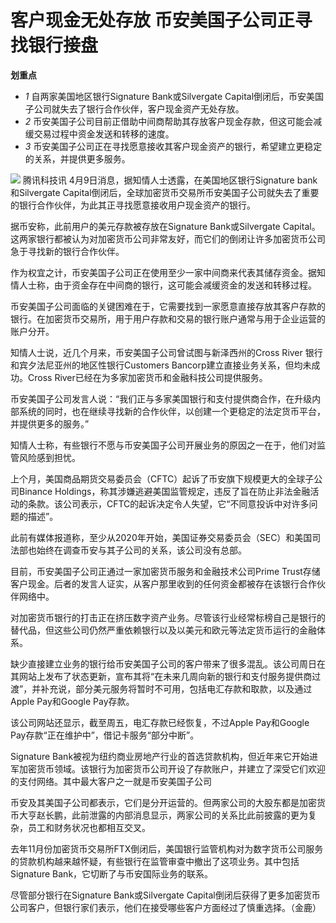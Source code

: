 # 客户现金无处存放 币安美国子公司正寻找银行接盘

**划重点**

  * _1_ 自两家美国地区银行Signature Bank或Silvergate Capital倒闭后，币安美国子公司就失去了银行合作伙伴，客户现金资产无处存放。
  * _2_ 币安美国子公司目前正借助中间商帮助其存放客户现金存款，但这可能会减缓交易过程中资金发送和转移的速度。
  * _3_ 币安美国子公司正在寻找愿意接收其客户现金资产的银行，希望建立更稳定的关系，并提供更多服务。

![](https://inews.gtimg.com/news_bt/O8eFMgTV1h1o8Sgeo0nNLnpuvlNHwPCyPuvZVx9xNiMTMAA/1000)
腾讯科技讯 4月9日消息，据知情人士透露，在美国地区银行Signature bank和Silvergate
Capital倒闭后，全球加密货币交易所币安美国子公司就失去了重要的银行合作伙伴，为此其正寻找愿意接收用户现金资产的银行。

据币安称，此前用户的美元存款被存放在Signature Bank或Silvergate
Capital。这两家银行都被认为对加密货币公司非常友好，而它们的倒闭让许多加密货币公司急于寻找新的银行合作伙伴。

作为权宜之计，币安美国子公司正在使用至少一家中间商来代表其储存资金。据知情人士称，由于资金存在中间商的银行，这可能会减缓资金的发送和转移过程。

币安美国子公司面临的关键困难在于，它需要找到一家愿意直接存放其客户存款的银行。在加密货币交易所，用于用户存款和交易的银行账户通常与用于企业运营的账户分开。

知情人士说，近几个月来，币安美国子公司曾试图与新泽西州的Cross River 银行和宾夕法尼亚州的地区性银行Customers
Bancorp建立直接业务关系，但均未成功。Cross River已经在为多家加密货币和金融科技公司提供服务。

币安美国子公司发言人说：“我们正与多家美国银行和支付提供商合作，在升级内部系统的同时，也在继续寻找新的合作伙伴，以创建一个更稳定的法定货币平台，并提供更多的服务。”

知情人士称，有些银行不愿与币安美国子公司开展业务的原因之一在于，他们对监管风险感到担忧。

上个月，美国商品期货交易委员会（CFTC）起诉了币安旗下规模更大的全球子公司Binance
Holdings，称其涉嫌逃避美国监管规定，违反了旨在防止非法金融活动的条款。该公司表示，CFTC的起诉决定令人失望，它“不同意投诉中对许多问题的描述”。

此前有媒体报道称，至少从2020年开始，美国证券交易委员会（SEC）和美国司法部也始终在调查币安与其子公司的关系，该公司没有总部。

目前，币安美国子公司正通过一家加密货币服务和金融技术公司Prime
Trust存储客户现金。后者的发言人证实，从客户那里收到的任何资金都被存在该银行合作伙伴网络中。

对加密货币银行的打击正在挤压数字资产业务。尽管该行业经常标榜自己是银行的替代品，但这些公司仍然严重依赖银行以及以美元和欧元等法定货币运行的金融体系。

缺少直接建立业务的银行给币安美国子公司的客户带来了很多混乱。该公司周日在其网站上发布了状态更新，宣布其将“在未来几周向新的银行和支付服务提供商过渡”，并补充说，部分美元服务将暂时不可用，包括电汇存款和取款，以及通过Apple
Pay和Google Pay存款。

该公司网站还显示，截至周五，电汇存款已经恢复，不过Apple Pay和Google Pay存款“正在维护中”，借记卡服务“部分中断”。

Signature
Bank被视为纽约商业房地产行业的首选贷款机构，但近年来它开始进军加密货币领域。该银行为加密货币公司开设了存款账户，并建立了深受它们欢迎的支付网络。其中最大客户之一就是币安美国子公司

币安及其美国子公司都表示，它们是分开运营的。但两家公司的大股东都是加密货币大亨赵长鹏，此前泄露的内部消息显示，两家公司的关系比此前披露的更为复杂，员工和财务状况也都相互交叉。

去年11月份加密货币交易所FTX倒闭后，美国银行监管机构对为数字货币公司服务的贷款机构越来越怀疑，有些银行在监管审查中撤出了这项业务。其中包括Signature
Bank，它切断了与币安国际业务的联系。

尽管部分银行在Signature Bank或Silvergate
Capital倒闭后获得了更多加密货币公司客户，但银行家们表示，他们在接受哪些客户方面经过了慎重选择。（金鹿）

